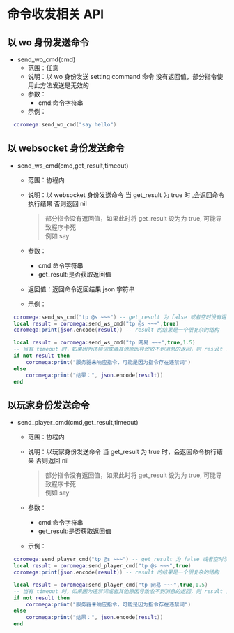 # 命令收发相关 API

## 以 wo 身份发送命令

- send_wo_cmd(cmd)
  - 范围：任意
  - 说明：以 wo 身份发送 setting command 命令 没有返回值，部分指令使用此方法发送是无效的
  - 参数：
    - cmd:命令字符串
  - 示例：

```lua
  coromega:send_wo_cmd("say hello")
```

## 以 websocket 身份发送命令

- send_ws_cmd(cmd,get_result,timeout)

  - 范围：协程内
  - 说明：以 websocket 身份发送命令 当 get_result 为 true 时 ,会返回命令执行结果 否则返回 nil

    > 部分指令没有返回值，如果此时将 get_result 设为为 true, 可能导致程序卡死<br>
    > 例如 say

  - 参数：
    - cmd:命令字符串
    - get_result:是否获取返回值
  - 返回值：返回命令返回结果 json 字符串
  - 示例：

```lua
  coromega:send_ws_cmd("tp @s ~~~") -- get_result 为 false 或者空时没有返回值
  local result = coromega:send_ws_cmd("tp @s ~~~",true)
  coromega:print(json.encode(result)) -- result 的结果是一个很复杂的结构

  local result = coromega:send_ws_cmd("tp 网易 ~~~",true,1.5)
  -- 当有 timeout 时，如果因为违禁词或者其他原因导致收不到消息的返回，则 result 为 nil
  if not result then
      coromega:print("服务器未响应指令，可能是因为指令存在违禁词")
  else
      coromega:print("结果：", json.encode(result))
  end
```

## 以玩家身份发送命令

- send_player_cmd(cmd,get_result,timeout)

  - 范围：协程内
  - 说明：以玩家身份发送命令 当 get_result 为 true 时，会返回命令执行结果 否则返回 nil

    > 部分指令没有返回值，如果此时将 get_result 设为为 true, 可能导致程序卡死<br>
    > 例如 say

  - 参数：
    - cmd:命令字符串
    - get_result:是否获取返回值
  - 示例：

```lua
  coromega:send_player_cmd("tp @s ~~~") -- get_result 为 false 或者空时没有返回值
  local result = coromega:send_player_cmd("tp @s ~~~",true)
  coromega:print(json.encode(result)) -- result 的结果是一个很复杂的结构

  local result = coromega:send_player_cmd("tp 网易 ~~~",true,1.5)
  -- 当有 timeout 时，如果因为违禁词或者其他原因导致收不到消息的返回，则 result 为 nil
  if not result then
      coromega:print("服务器未响应指令，可能是因为指令存在违禁词")
  else
      coromega:print("结果：", json.encode(result))
  end
```
